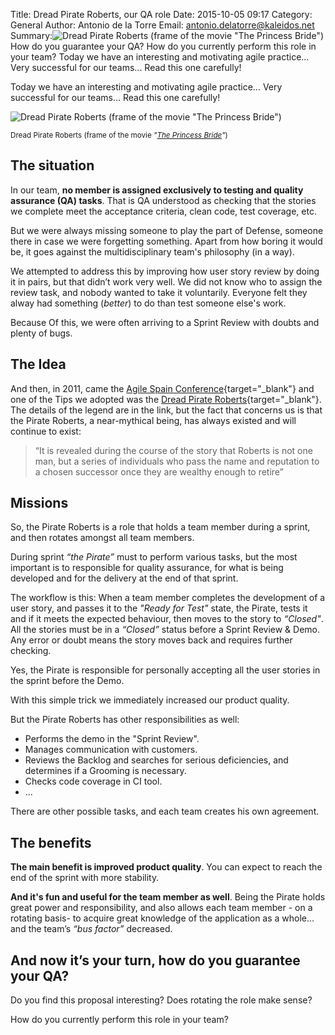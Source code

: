 Title: Dread Pirate Roberts, our QA role
Date: 2015-10-05 09:17
Category: General
Author: Antonio de la Torre
Email: antonio.delatorre@kaleidos.net
Summary:![Dread Pirate Roberts (frame of the movie "The Princess Bride")]({filename}/images/2015-10-05_dread_pirate_roberts_our_QA_role/dread-pirate-roberts.png) How do you guarantee your QA? How do you currently perform this role in your team? Today we have an interesting and motivating agile practice… Very successful for our teams... Read this one carefully!

Today we have an interesting and motivating agile practice… Very successful for our teams... Read this one carefully!

![Dread Pirate Roberts (frame of the movie "The Princess Bride")]({filename}/images/2015-10-05_dread_pirate_roberts_our_QA_role/dread-pirate-roberts.png)

<small>Dread Pirate Roberts (frame of the movie *"[The Princess Bride](http://princessbrideforever.com/ "'The Princess Bride' Site")"*)</small>


## The situation

In our team, **no member is assigned exclusively to testing and quality assurance (QA) tasks**. That is QA understood as checking that the stories we complete meet the acceptance criteria, clean code, test coverage, etc.

But we were always missing someone to play the part of Defense,  someone there in case we were forgetting something. Apart from how boring it would be, it goes against the multidisciplinary team's philosophy (in a way).

We attempted to address this by improving how user story review by doing it in pairs, but that didn’t work very well. We did not know who to assign the review task, and nobody wanted to take it voluntarily. Everyone felt they alway had something (*better*) to do than test someone else's work.

Because Of this, we were often arriving to a Sprint Review with doubts and plenty of bugs.


## The Idea

And then, in 2011, came the [Agile Spain Conference](http://conferencia2011.agile-spain.org/ "Agile Spain Conference 2011 web page"){target="_blank"} and one of the Tips we adopted was the [Dread Pirate Roberts](http://en.wikipedia.org/wiki/Dread_Pirate_Roberts "See 'Dread Pirate Roberts' in the Wikipedia"){target="_blank"}. The details of the legend are in the link, but the fact that concerns us is that the Pirate Roberts, a near-mythical being, has always existed and will continue to exist:

> “It is revealed during the course of the story that Roberts is not one man, but a series of individuals who pass the name and reputation to a chosen successor once they are wealthy enough to retire”


## Missions

So, the Pirate Roberts is a role that holds a team member during a sprint, and then rotates amongst all team members.

During sprint *“the Pirate”* must to perform various tasks, but the most important is to responsible for quality assurance, for what is being developed and for the delivery at the end of that sprint.

The workflow is this: When a team member completes the development of a user story, and passes it to the *"Ready for Test"* state, the Pirate, tests it and if it meets the expected behaviour, then moves to the story to *“Closed"*. All the stories must be in a *“Closed”* status before a Sprint Review & Demo. Any error or doubt means the story moves back and requires further checking.

Yes, the Pirate is responsible for personally accepting all the user stories in the sprint before the Demo.

With this simple trick we immediately increased our product quality.

But the Pirate Roberts has other responsibilities as well:

- Performs the demo in the "Sprint Review".
- Manages communication with customers.
- Reviews the Backlog and searches for serious deficiencies, and determines if a Grooming is necessary.
- Checks code coverage in CI tool.
- ...

There are other possible tasks, and each team creates his own agreement.


## The benefits

**The main benefit is improved product quality**. You can expect to reach the end of the sprint with more stability.

**And it's fun and useful for the team member as well**. Being the Pirate holds great power and responsibility, and also allows each team member - on a rotating basis-  to acquire great knowledge of the application as a whole… and the team’s *“bus factor”* decreased.


## And now it’s your turn, how do you guarantee your QA?

Do you find this proposal interesting? Does rotating the role make sense?

How do you currently perform this role in your team?
